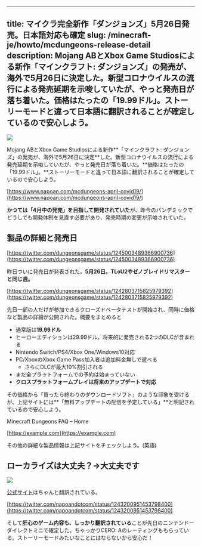 
---
title: マイクラ完全新作「ダンジョンズ」5月26日発売。日本語対応も確定
slug: /minecraft-je/howto/mcdungeons-release-detail
description: Mojang ABとXbox Game Studiosによる新作「マインクラフト: ダンジョンズ」の発売が、海外で5月26日に決定した。新型コロナウイルスの流行による発売延期を示唆していたが、やっと発売日が落ち着いた。価格はたったの「19.99ドル」。ストーリーモードと違って日本語に翻訳されることが確定しているので安心しよう。
---

![](https://cdn-ak.f.st-hatena.com/images/fotolife/s/sasigume/20210208/20210208100913.png)

Mojang ABとXbox Game Studiosによる新作**「マインクラフト: ダンジョンズ」の発売が、海外で5月26日に決定**した。新型コロナウイルスの流行による発売延期を示唆していたが、やっと発売日が落ち着いた。**価格はたったの「19.99ドル」。**ストーリーモードと違って日本語に翻訳されることが確定しているので安心しよう。

[https://www.napoan.com/mcdungeons-april-covid19/](https://www.napoan.com/mcdungeons-april-covid19/)

**かつては「4月中の発売」を目指して開発されていた**が、昨今のパンデミックでどうしても開発体制を見直す必要があり、発売時期の変更が示唆されていた。

## 製品の詳細と発売日

[https://twitter.com/dungeonsgame/status/1245003489366900736](https://twitter.com/dungeonsgame/status/1245003489366900736)

昨日ついに発売日が発表された。**5月26日。TLoU2やゼノブレイドリマスターと同じ週。**

[https://twitter.com/dungeonsgame/status/1242803715825979392](https://twitter.com/dungeonsgame/status/1242803715825979392)

先日一部の人だけが参加できるクローズドベータテストが開始され、同時に価格など製品の詳細が公開された。概要をまとめると

*   通常版は**19.99ドル**
*   ヒーローエディションは29.99ドル。将来的に発売される2つのDLCが含まれる
*   Nintendo Switch/PS4/Xbox One/Windows10対応
*   PC/XboxのXbox Game Pass加入者は追加料金無しで遊べる
    *   さらにDLCが最大10%割引される
*   まだ全プラットフォームでの予約は始まっていない
*   **クロスプラットフォームプレイは将来のアップデートで対応**

その価格から「買ったら終わりのダウンロードソフト」のような印象を受けるが、上記サイトには**「無料アップデートの配信を予定している」**と明記されているので安心しよう。

Minecraft Dungeons FAQ – Home

[https://example.com](https://example.com)

その他の詳細な製品情報は上記サイトをチェックしよう。(英語)

## ローカライズは大丈夫？→大丈夫です

![](https://cdn-ak.f.st-hatena.com/images/fotolife/s/sasigume/20210208/20210208100913.png)

[公式サイト](https://www.minecraft.net/ja-jp/about-dungeons)はちゃんと翻訳されている。

[https://twitter.com/napoandotcom/status/1243200951453798400](https://twitter.com/napoandotcom/status/1243200951453798400)

そして**肝心のゲーム内容も、しっかり翻訳されている**ことが先日のニンテンドーダイレクトミニで確定した。ちゃっかりCERO: Aのレーティングももらっている。ストーリーモードみたいなことにはならないから安心だ！

